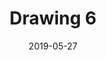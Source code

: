 ---
title: Drawing 6
date: '2019-05-27'
thumb_image: images/mar-4yo/4-mar-drawing6.jpg
thumb_image_alt: Drawing 6
image: images/mar-4yo/4-mar-drawing6.jpg
image_alt: Drawing 6
template: project
---	